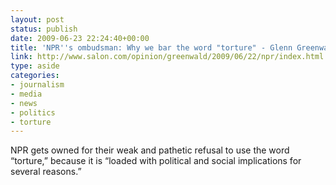 ```yaml
---
layout: post
status: publish
date: 2009-06-23 22:24:40+00:00
title: 'NPR''s ombudsman: Why we bar the word "torture" - Glenn Greenwald - Salon.com'
link: http://www.salon.com/opinion/greenwald/2009/06/22/npr/index.html
type: aside
categories:
- journalism
- media
- news
- politics
- torture
---
```


NPR gets owned for their weak and pathetic refusal to use the word “torture,” because it is “loaded with political and social implications for several reasons.”
